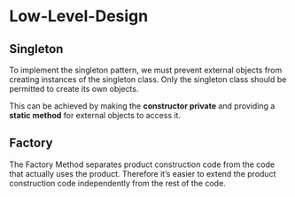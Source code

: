 # Low-Level-Design

## Singleton
To implement the singleton pattern, we must prevent external objects from creating instances of the singleton class. Only the singleton class should be permitted to create its own objects.

This can be achieved by making the **constructor private** and providing a **static method** for external objects to access it.


## Factory
 The Factory Method separates product construction code from the code that actually uses the product. Therefore it’s easier to extend the product construction code independently from the rest of the code.